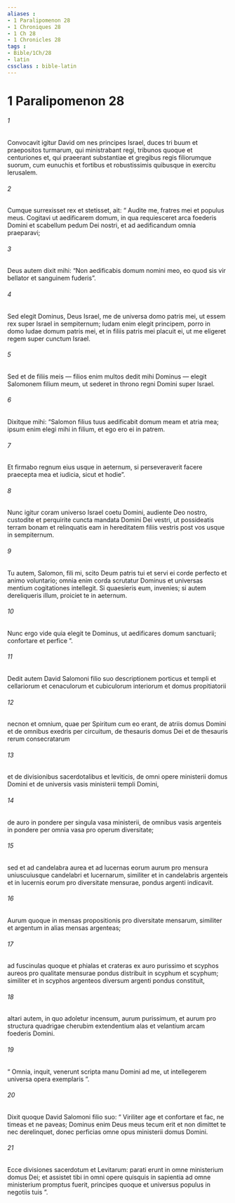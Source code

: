 ```yaml
---
aliases : 
- 1 Paralipomenon 28
- 1 Chroniques 28
- 1 Ch 28
- 1 Chronicles 28
tags : 
- Bible/1Ch/28
- latin
cssclass : bible-latin
---
```


# 1 Paralipomenon 28

###### 1
Convocavit igitur David om nes principes Israel, duces tri buum et praepositos turmarum, qui ministrabant regi, tribunos quoque et centuriones et, qui praeerant substantiae et gregibus regis filiorumque suorum, cum eunuchis et fortibus et robustissimis quibusque in exercitu Ierusalem. 
###### 2
Cumque surrexisset rex et stetisset, ait: “ Audite me, fratres mei et populus meus. Cogitavi ut aedificarem domum, in qua requiesceret arca foederis Domini et scabellum pedum Dei nostri, et ad aedificandum omnia praeparavi; 
###### 3
Deus autem dixit mihi: “Non aedificabis domum nomini meo, eo quod sis vir bellator et sanguinem fuderis”. 
###### 4
Sed elegit Dominus, Deus Israel, me de universa domo patris mei, ut essem rex super Israel in sempiternum; Iudam enim elegit principem, porro in domo Iudae domum patris mei, et in filiis patris mei placuit ei, ut me eligeret regem super cunctum Israel. 
###### 5
Sed et de filiis meis — filios enim multos dedit mihi Dominus — elegit Salomonem filium meum, ut sederet in throno regni Domini super Israel. 
###### 6
Dixitque mihi: “Salomon filius tuus aedificabit domum meam et atria mea; ipsum enim elegi mihi in filium, et ego ero ei in patrem. 
###### 7
Et firmabo regnum eius usque in aeternum, si perseveraverit facere praecepta mea et iudicia, sicut et hodie”. 
###### 8
Nunc igitur coram universo Israel coetu Domini, audiente Deo nostro, custodite et perquirite cuncta mandata Domini Dei vestri, ut possideatis terram bonam et relinquatis eam in hereditatem filiis vestris post vos usque in sempiternum.
###### 9
Tu autem, Salomon, fili mi, scito Deum patris tui et servi ei corde perfecto et animo voluntario; omnia enim corda scrutatur Dominus et universas mentium cogitationes intellegit. Si quaesieris eum, invenies; si autem dereliqueris illum, proiciet te in aeternum. 
###### 10
Nunc ergo vide quia elegit te Dominus, ut aedificares domum sanctuarii; confortare et perfice ”.
###### 11
Dedit autem David Salomoni filio suo descriptionem porticus et templi et cellariorum et cenaculorum et cubiculorum interiorum et domus propitiatorii 
###### 12
necnon et omnium, quae per Spiritum cum eo erant, de atriis domus Domini et de omnibus exedris per circuitum, de thesauris domus Dei et de thesauris rerum consecratarum 
###### 13
et de divisionibus sacerdotalibus et leviticis, de omni opere ministerii domus Domini et de universis vasis ministerii templi Domini, 
###### 14
de auro in pondere per singula vasa ministerii, de omnibus vasis argenteis in pondere per omnia vasa pro operum diversitate; 
###### 15
sed et ad candelabra aurea et ad lucernas eorum aurum pro mensura uniuscuiusque candelabri et lucernarum, similiter et in candelabris argenteis et in lucernis eorum pro diversitate mensurae, pondus argenti indicavit. 
###### 16
Aurum quoque in mensas propositionis pro diversitate mensarum, similiter et argentum in alias mensas argenteas; 
###### 17
ad fuscinulas quoque et phialas et crateras ex auro purissimo et scyphos aureos pro qualitate mensurae pondus distribuit in scyphum et scyphum; similiter et in scyphos argenteos diversum argenti pondus constituit, 
###### 18
altari autem, in quo adoletur incensum, aurum purissimum, et aurum pro structura quadrigae cherubim extendentium alas et velantium arcam foederis Domini. 
###### 19
“ Omnia, inquit, venerunt scripta manu Domini ad me, ut intellegerem universa opera exemplaris ”.
###### 20
Dixit quoque David Salomoni filio suo: “ Viriliter age et confortare et fac, ne timeas et ne paveas; Dominus enim Deus meus tecum erit et non dimittet te nec derelinquet, donec perficias omne opus ministerii domus Domini. 
###### 21
Ecce divisiones sacerdotum et Levitarum: parati erunt in omne ministerium domus Dei; et assistet tibi in omni opere quisquis in sapientia ad omne ministerium promptus fuerit, principes quoque et universus populus in negotiis tuis ”.
